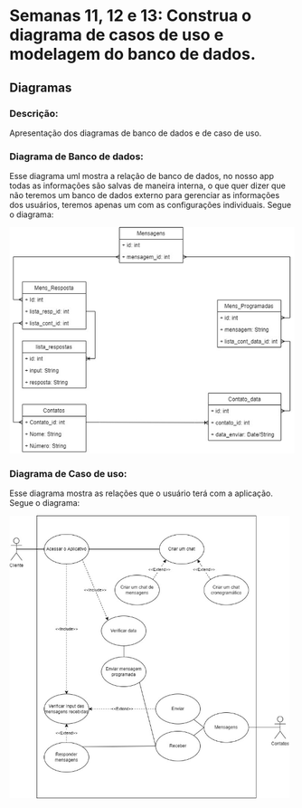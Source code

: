 # Semanas 11, 12 e 13: Construa o diagrama de casos de uso e modelagem do banco de dados.
## Diagramas

### Descrição:
Apresentação dos diagramas de banco de dados e de caso de uso.

### Diagrama de Banco de dados:

Esse diagrama uml mostra a relação de banco de dados, no nosso app todas as informações são salvas de maneira interna, o que quer dizer que não teremos um banco de dados externo para gerenciar as informações dos usuários, teremos apenas um com as configurações individuais. Segue o diagrama:

<img src="/imagens/Diagrama_db.jpg" alt="telas iniciais" style="height: 400px; width:auto;"/>


### Diagrama de Caso de uso:

Esse diagrama mostra as relações que o usuário terá com a aplicação. Segue o diagrama:

<img src="/imagens/Diagrama_casouso.jpg" alt="telas iniciais" style="height: 500px; width:auto;"/>

